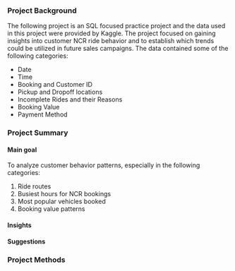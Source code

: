 

### Project Background

The following project is an SQL focused practice project and the data
used in this project were provided by Kaggle. The project focused on
gaining insights into customer NCR ride behavior and to establish which
trends could be utilized in future sales campaigns. The data contained
some of the following categories:

- Date
- Time
- Booking and Customer ID
- Pickup and Dropoff locations
- Incomplete Rides and their Reasons
- Booking Value
- Payment Method

### Project Summary

#### **Main goal**

To analyze customer behavior patterns, especially in the following
categories:

1.  Ride routes
2.  Busiest hours for NCR bookings
3.  Most popular vehicles booked
4.  Booking value patterns

#### **Insights**

#### **Suggestions**

### Project Methods
